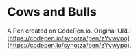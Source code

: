 # Cows and Bulls

A Pen created on CodePen.io. Original URL: [https://codepen.io/synotza/pen/zYvwypo](https://codepen.io/synotza/pen/zYvwypo).


